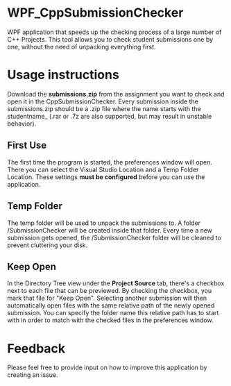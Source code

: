 # WPF_CppSubmissionChecker
WPF application that speeds up the checking process of a large number of C++ Projects.
This tool allows you to check student submissions one by one, without the need of unpacking everything first.

<h1>Usage instructions</h1>
Download the <b>submissions.zip</b> from the assignment you want to check and open it in the CppSubmissionChecker.
Every submission inside the submissions.zip should be a .zip file where the name starts with the studentname_ 
(.rar or .7z are also supported, but may result in unstable behavior).

<h2>First Use</h2>
The first time the program is started, the preferences window will open.
There you can select the Visual Studio Location and a Temp Folder Location.
These settings <b>must be configured</b> before you can use the application.

<h2>Temp Folder</h2>
The temp folder will be used to unpack the submissions to.
A folder /SubmissionChecker will be created inside that folder.
Every time a new submission gets opened, the /SubmissionChecker folder will be cleaned to prevent cluttering your disk.

<h2>Keep Open</h2>
In the Directory Tree view under the <b>Project Source</b> tab, there's a checkbox next to each file that can be previewed.
By checking the checkbox, you mark that file for "Keep Open".
Selecting another submission will then automatically open files with the same relative path of the newly opened submission.
You can specify the folder name this relative path has to start with in order to match with the checked files in the preferences window.

<h1>Feedback</h1>
Please feel free to provide input on how to improve this application by creating an issue.


